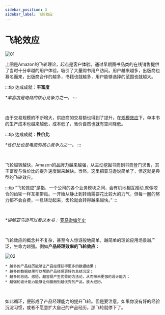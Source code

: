 ```yaml
---
sidebar_position: 3
sidebar_label: 飞轮效应
---
```


# 飞轮效应

![01](/img/product/general-skills/flywheel-effect_images/01.png)

上图是Amazon的飞轮理论，起点是客户体验。通过早期图书品类的在线销售提供了当时十分卓越的用户体验，吸引了大量购书用户访问。用户越来越多，出版商也慕名而来，出版商合作的越多，书籍也就越多，用户能够选择的范围也就越大。

:::tip
达成成就：**丰富度**

 *\*丰富度是电商的核心竞争力之一。*
:::

<br/>

由于交易规模的不断增大，供应商的交易额也得到了提升，在[规模效应](docs\Product\general-skills\what-is\scale-effect.md)下，单本书的生产成本也越来越低，成本低了，售价自然也就有空间降低。

:::tip
达成成就：**性价比**

*\*性价比也是电商的核心竞争力之一。*
:::

<br/>

飞轮越转越快，Amazon的品牌力越来越强，从主动挖掘书商到书商登门求售，其丰富度与性价比的提升速度越来越快。当然，这里把亚马逊说简单了，但这就是典型的飞轮效应。

:::tip
“飞轮效应”是指，一个公司的各个业务模块之间，会有机地相互推动,就像咬合的齿轮一样互相带动。一开始从静止到转动需要花比较大的力气，但每一圈的努力都不会白费，一旦转动起来，齿轮就会转得越来越快。”
:::

<br/>


*\*讲解亚马逊可以看这本书：* [亚马逊编年史](https://book.douban.com/subject/35534182/)

<br/>

飞轮效应的概念并不复杂，甚至令人惊讶般地简单，越简单的理论应用场景越广泛，生命力越强。例如**产品经理效率的飞轮效应**：

![02](/img/product/general-skills/flywheel-effect_images/02.png)

    * 越多的产品经历能够让产品经理获得更多的数据结果；
    * 越多的数据结果可以帮助产品经理更好的总结沉淀；
    * 越多的总结、感悟，越容易产生优秀的方法论，从而带来更强的设计能力；
    * 越强的设计能力能够让你接触到越优秀的产品，放大经历。

<br/>

如此循环，便形成了产品经理能力的提升飞轮。但是要注意，如果你没有好的经验沉淀习惯，或者不愿意扩大自己的产品经历，那飞轮就停下了。
